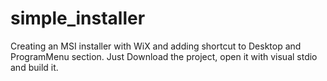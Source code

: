 # simple_installer
Creating an MSI installer with WiX and adding shortcut to Desktop and ProgramMenu section.
Just Download the project, open it with visual stdio and build it.
